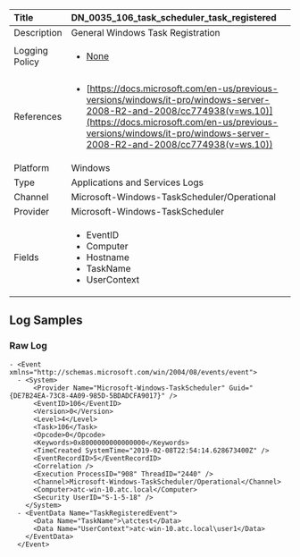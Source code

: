 | Title          | DN_0035_106_task_scheduler_task_registered                                                                                                      |
|:---------------|:-----------------------------------------------------------------------------------------------------------------|
| Description    | General Windows Task Registration                                                                                                |
| Logging Policy | <ul><li>[None](../Logging_Policies/None.md)</li></ul> |
| References     | <ul><li>[https://docs.microsoft.com/en-us/previous-versions/windows/it-pro/windows-server-2008-R2-and-2008/cc774938(v=ws.10)](https://docs.microsoft.com/en-us/previous-versions/windows/it-pro/windows-server-2008-R2-and-2008/cc774938(v=ws.10))</li></ul>                                  |
| Platform       | Windows   |
| Type           | Applications and Services Logs 		|
| Channel        | Microsoft-Windows-TaskScheduler/Operational    |
| Provider       | Microsoft-Windows-TaskScheduler   |
| Fields         | <ul><li>EventID</li><li>Computer</li><li>Hostname</li><li>TaskName</li><li>UserContext</li></ul>                                               |


## Log Samples

### Raw Log

```
- <Event xmlns="http://schemas.microsoft.com/win/2004/08/events/event">
  - <System>
      <Provider Name="Microsoft-Windows-TaskScheduler" Guid="{DE7B24EA-73C8-4A09-985D-5BDADCFA9017}" /> 
      <EventID>106</EventID> 
      <Version>0</Version> 
      <Level>4</Level> 
      <Task>106</Task> 
      <Opcode>0</Opcode> 
      <Keywords>0x8000000000000000</Keywords> 
      <TimeCreated SystemTime="2019-02-08T22:54:14.628673400Z" /> 
      <EventRecordID>5</EventRecordID> 
      <Correlation /> 
      <Execution ProcessID="908" ThreadID="2440" /> 
      <Channel>Microsoft-Windows-TaskScheduler/Operational</Channel> 
      <Computer>atc-win-10.atc.local</Computer> 
      <Security UserID="S-1-5-18" /> 
    </System>
  - <EventData Name="TaskRegisteredEvent">
      <Data Name="TaskName">\atctest</Data> 
      <Data Name="UserContext">atc-win-10.atc.local\user1</Data> 
    </EventData>
  </Event>

```




